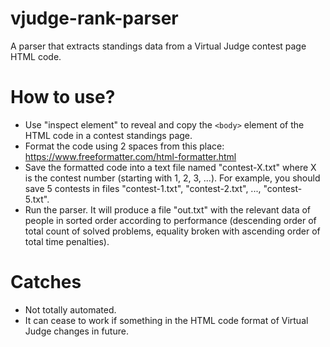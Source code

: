 # vjudge-rank-parser
A parser that extracts standings data from a Virtual Judge contest page HTML code.

# How to use?
- Use "inspect element" to reveal and copy the `<body>` element of the HTML code in a contest standings page.
- Format the code using 2 spaces from this place: https://www.freeformatter.com/html-formatter.html
- Save the formatted code into a text file named "contest-X.txt" where X is the contest number (starting with 1, 2, 3, ...). For example, you should save 5 contests in files "contest-1.txt", "contest-2.txt", ..., "contest-5.txt".
- Run the parser. It will produce a file "out.txt" with the relevant data of people in sorted order according to performance (descending order of total count of solved problems, equality broken with ascending order of total time penalties).

# Catches
- Not totally automated.
- It can cease to work if something in the HTML code format of Virtual Judge changes in future.

